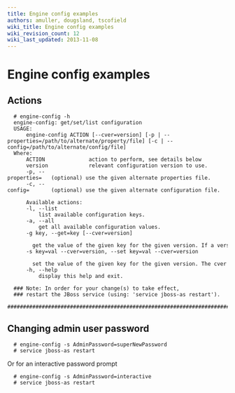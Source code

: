 ```yaml
---
title: Engine config examples
authors: amuller, dougsland, tscofield
wiki_title: Engine config examples
wiki_revision_count: 12
wiki_last_updated: 2013-11-08
---
```


# Engine config examples

## Actions

      # engine-config -h
      engine-config: get/set/list configuration
      USAGE:
          engine-config ACTION [--cver=version] [-p | --properties=/path/to/alternate/property/file] [-c | --config=/path/to/alternate/config/file]
      Where:
          ACTION              action to perform, see details below
          version             relevant configuration version to use.
          -p, --properties=   (optional) use the given alternate properties file.
          -c, --config=       (optional) use the given alternate configuration file.

          Available actions:
          -l, --list
              list available configuration keys.
          -a, --all
              get all available configuration values.
          -g key, --get=key [--cver=version]
              get the value of the given key for the given version. If a version is not given, the values of all existing versions are returned.
          -s key=val --cver=version, --set key=val --cver=version
              set the value of the given key for the given version. The cver version is mandatory for this action.
          -h, --help
              display this help and exit.

      ### Note: In order for your change(s) to take effect,
      ### restart the JBoss service (using: 'service jboss-as restart').
      #############################################################################

## Changing admin user password

      # engine-config -s AdminPassword=superNewPassword
      # service jboss-as restart 

Or for an interactive password prompt

      # engine-config -s AdminPassword=interactive
      # service jboss-as restart 
